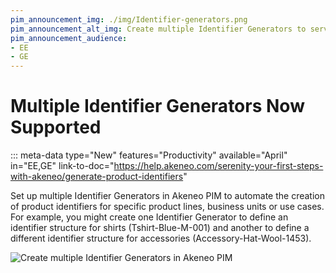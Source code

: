 ```yaml
---
pim_announcement_img: ./img/Identifier-generators.png
pim_announcement_alt_img: Create multiple Identifier Generators to serve your business needs
pim_announcement_audience:
- EE
- GE
---
```


# Multiple Identifier Generators Now Supported
::: meta-data type="New" features="Productivity" available="April" in="EE,GE" link-to-doc="https://help.akeneo.com/serenity-your-first-steps-with-akeneo/generate-product-identifiers"

Set up multiple Identifier Generators in Akeneo PIM to automate the creation of product identifiers for specific product lines, business units or use cases. For example, you might create one Identifier Generator to define an identifier structure for shirts (Tshirt-Blue-M-001) and another to define a different identifier structure for accessories (Accessory-Hat-Wool-1453).



![Create multiple Identifier Generators in Akeneo PIM](../img/Identifier-generators.png)

